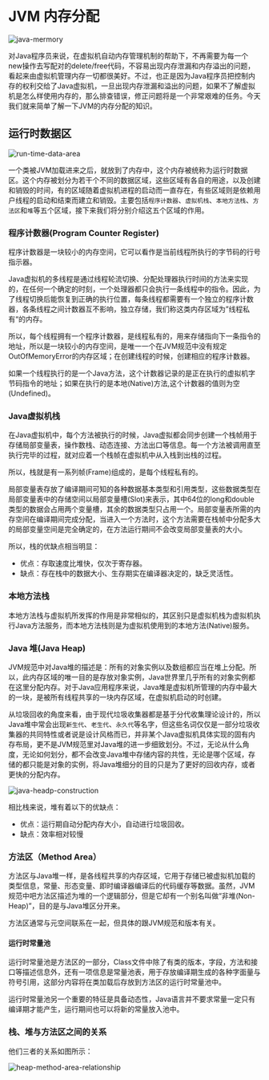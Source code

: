 # JVM 内存分配

![java-mermory](https://tva1.sinaimg.cn/large/008i3skNly1gpyp4e2hrlj30he0avgml.jpg)

对Java程序员来说，在虚拟机自动内存管理机制的帮助下，不再需要为每一个new操作去写配对的delete/free代码，不容易出现内存泄漏和内存溢出的问题，看起来由虚拟机管理内存一切都很美好。不过，也正是因为Java程序员把控制内存的权利交给了Java虚拟机，一旦出现内存泄漏和溢出的问题，如果不了解虚拟机是怎么样使用内存的，那么排查错误，修正问题将是一个非常艰难的任务。今天我们就来简单了解一下JVM的内存分配的知识。

## 运行时数据区

![run-time-data-area](https://tva1.sinaimg.cn/large/008i3skNly1gpzt5t3563j30e809mwfd.jpg)

一个类被JVM加载进来之后，就放到了内存中，这个内存被统称为运行时数据区。这个内存被划分为若干个不同的数据区域，这些区域有各自的用途，以及创建和销毁的时间，有的区域随着虚拟机进程的启动而一直存在，有些区域则是依赖用户线程的启动和结束而建立和销毁。主要包括`程序计数器`、`虚拟机栈`、`本地方法栈`、`方法区`和`堆`等五个区域，接下来我们将分别介绍这五个区域的作用。

### 程序计数器(Program Counter Register)

程序计数器是一块较小的内存空间，它可以看作是当前线程所执行的字节码的行号指示器。

Java虚拟机的多线程是通过线程轮流切换、分配处理器执行时间的方法来实现的，在任何一个确定的时刻，一个处理器都只会执行一条线程中的指令。因此，为了线程切换后能恢复到正确的执行位置，每条线程都需要有一个独立的程序计数器，各条线程之间计数器互不影响，独立存储，我们称这类内存区域为”线程私有“的内存。

所以，每个线程拥有一个程序计数器，是线程私有的，用来存储指向下一条指令的地址，所以是一块较小的内存空间，是唯一一个在JVM规范中没有规定OutOfMemoryError的内存区域；在创建线程的时候，创建相应的程序计数器。

如果一个线程执行的是一个Java方法，这个计数器记录的是正在执行的虚拟机字节码指令的地址；如果在执行的是本地(Native)方法,这个计数器的值则为空(Undefined)。

### Java虚拟机栈

在Java虚拟机中，每个方法被执行的时候，Java虚拟都会同步创建一个栈帧用于存储局部变量表，操作数栈、动态连接、方法出口等信息。每一个方法被调用直至执行完毕的过程，就对应着一个栈帧在虚拟机中从入栈到出栈的过程。

所以，栈就是有一系列帧(Frame)组成的，是每个线程私有的。

局部变量表存放了编译期间可知的各种数据基本类型和引用类型，这些数据类型在局部变量表中的存储空间以局部变量槽(Slot)来表示，其中64位的long和double类型的数据会占用两个变量槽，其余的数据类型只占用一个。局部变量表所需的内存空间在编译期间完成分配，当进入一个方法时，这个方法需要在栈帧中分配多大的局部变量空间是完全确定的，在方法运行期间不会改变局部变量表的大小。

所以，栈的优缺点相当明显：
* 优点：存取速度比堆快，仅次于寄存器。
* 缺点：存在栈中的数据大小、生存期实在编译器决定的，缺乏灵活性。

### 本地方法栈

本地方法栈与虚拟机所发挥的作用是非常相似的，其区别只是虚拟机栈为虚拟机执行Java方法服务，而本地方法栈则是为虚拟机使用到的本地方法(Native)服务。

### Java 堆(Java Heap)

JVM规范中对Java堆的描述是：所有的对象实例以及数组都应当在堆上分配。所以，此内存区域的唯一目的是存放对象实例，Java世界里几乎所有的对象实例都在这里分配内存。对于Java应用程序来说，Java堆是虚拟机所管理的内存中最大的一块，是被所有线程共享的一块内存区域，在虚拟机启动的时创建。

从垃圾回收的角度来看，由于现代垃圾收集器都是基于分代收集理论设计的，所以Java堆中常会出现`新生代`、`老生代`、`永久代`等名字，但这些名词仅仅是一部分垃圾收集器的共同特性或者说是设计风格而已，并非某个Java虚拟机具体实现的固有内存布局，更不是JVM规范里对Java堆的进一步细致划分。不过，无论从什么角度，无论如何划分，都不会改变Java堆中存储内容的共性，无论是哪个区域，存储的都只能是对象的实例，将Java堆细分的目的只是为了更好的回收内存，或者更快的分配内存。

![java-headp-construction](https://i.loli.net/2021/04/29/cE3JQodt4jKLawB.jpg)

相比栈来说，堆有着以下的优缺点：

* 优点：运行期自动分配内存大小，自动进行垃圾回收。
* 缺点：效率相对较慢

### 方法区（Method Area）

方法区与Java堆一样，是各线程共享的内存区域，它用于存储已被虚拟机加载的类型信息，常量、形态变量、即时编译器编译后的代码缓存等数据。虽然，JVM规范中吧方法区描述为堆的一个逻辑部分，但是它却有一个别名叫做“非堆(Non-Heap)”，目的是与Java堆区分开来。

方法区通常与元空间联系在一起，但具体的跟JVM规范和版本有关。

#### 运行时常量池

运行时常量池是方法区的一部分，Class文件中除了有类的版本，字段，方法和接口等描述信息外，还有一项信息是常量池表，用于存放编译期生成的各种字面量与符号引用，这部分内容将在类加载后存放到方法区的运行时常量池中。

运行时常量池另一个重要的特征是具备动态性，Java语言并不要求常量一定只有编译期才能产生，运行期间也可以将新的常量放入池中。

### 栈、堆与方法区之间的关系

他们三者的关系如图所示：

![heap-method-area-relationship](https://i.loli.net/2021/04/29/PUnwQtydrveC2ZE.png)




